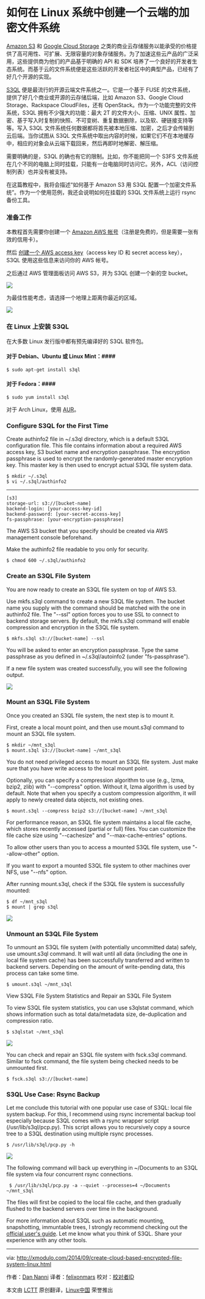 如何在 Linux 系统中创建一个云端的加密文件系统
================================================================================
[Amazon S3][1] 和 [Google Cloud Storage][2] 之类的商业云存储服务以能承受的价格提供了高可用性、可扩展、无限容量的对象存储服务。为了加速这些云产品的广泛采用，这些提供商为他们的产品基于明确的 API 和 SDK 培养了一个良好的开发者生态系统。而基于云的文件系统便是这些活跃的开发者社区中的典型产品，已经有了好几个开源的实现。

[S3QL][3] 便是最流行的开源云端文件系统之一。它是一个基于 FUSE 的文件系统，提供了好几个商业或开源的云存储后端，比如 Amazon S3、Google Cloud Storage、Rackspace CloudFiles，还有 OpenStack。作为一个功能完整的文件系统，S3QL 拥有不少强大的功能：最大 2T 的文件大小、压缩、UNIX 属性、加密、基于写入时复制的快照、不可变树、重复数据删除，以及软、硬链接支持等等。写入 S3QL 文件系统任何数据都将首先被本地压缩、加密，之后才会传输到云后端。当你试图从 S3QL 文件系统中取出内容的时候，如果它们不在本地缓存中，相应的对象会从云端下载回来，然后再即时地解密、解压缩。

需要明确的是，S3QL 的确也有它的限制。比如，你不能把同一个 S3FS 文件系统在几个不同的电脑上同时挂载，只能有一台电脑同时访问它。另外，ACL（访问控制列表）也并没有被支持。

在这篇教程中，我将会描述“如何基于 Amazon S3 用 S3QL 配置一个加密文件系统”。作为一个使用范例，我还会说明如何在挂载的 S3QL 文件系统上运行 rsync 备份工具。

### 准备工作 ###

本教程首先需要你创建一个 [Amazon AWS 帐号][4]（注册是免费的，但是需要一张有效的信用卡）。

然后 [创建一个 AWS access key][4]（access key ID 和 secret access key），S3QL 使用这些信息来访问你的 AWS 帐号。

之后通过 AWS 管理面板访问 AWS S3，并为 S3QL 创建一个新的空 bucket。

![](https://farm4.staticflickr.com/3841/15170673701_7d0660e11f_c.jpg)

为最佳性能考虑，请选择一个地理上距离你最近的区域。

![](https://farm4.staticflickr.com/3902/15150663516_4928d757fc_b.jpg)

### 在 Linux 上安装 S3QL ###

在大多数 Linux 发行版中都有预先编译好的 S3QL 软件包。

#### 对于 Debian、Ubuntu 或 Linux Mint：####

    $ sudo apt-get install s3ql

#### 对于 Fedora：####

    $ sudo yum install s3ql 

对于 Arch Linux，使用 [AUR][6]。

### Configure S3QL for the First Time ###

Create authinfo2 file in ~/.s3ql directory, which is a default S3QL configuration file. This file contains information about a required AWS access key, S3 bucket name and encryption passphrase. The encryption passphrase is used to encrypt the randomly-generated master encryption key. This master key is then used to encrypt actual S3QL file system data.

    $ mkdir ~/.s3ql
    $ vi ~/.s3ql/authinfo2 

----------

    [s3]
    storage-url: s3://[bucket-name]
    backend-login: [your-access-key-id]
    backend-password: [your-secret-access-key]
    fs-passphrase: [your-encryption-passphrase]

The AWS S3 bucket that you specify should be created via AWS management console beforehand.

Make the authinfo2 file readable to you only for security.

    $ chmod 600 ~/.s3ql/authinfo2 

### Create an S3QL File System ###

You are now ready to create an S3QL file system on top of AWS S3.

Use mkfs.s3ql command to create a new S3QL file system. The bucket name you supply with the command should be matched with the one in authinfo2 file. The "--ssl" option forces you to use SSL to connect to backend storage servers. By default, the mkfs.s3ql command will enable compression and encryption in the S3QL file system.

    $ mkfs.s3ql s3://[bucket-name] --ssl 

You will be asked to enter an encryption passphrase. Type the same passphrase as you defined in ~/.s3ql/autoinfo2 (under "fs-passphrase").

If a new file system was created successfully, you will see the following output.

![](https://farm6.staticflickr.com/5582/14988587230_e182ca3abd_z.jpg)

### Mount an S3QL File System ###

Once you created an S3QL file system, the next step is to mount it.

First, create a local mount point, and then use mount.s3ql command to mount an S3QL file system.

    $ mkdir ~/mnt_s3ql
    $ mount.s3ql s3://[bucket-name] ~/mnt_s3ql 

You do not need privileged access to mount an S3QL file system. Just make sure that you have write access to the local mount point.

Optionally, you can specify a compression algorithm to use (e.g., lzma, bzip2, zlib) with "--compress" option. Without it, lzma algorithm is used by default. Note that when you specify a custom compression algorithm, it will apply to newly created data objects, not existing ones.

    $ mount.s3ql --compress bzip2 s3://[bucket-name] ~/mnt_s3ql 

For performance reason, an S3QL file system maintains a local file cache, which stores recently accessed (partial or full) files. You can customize the file cache size using "--cachesize" and "--max-cache-entries" options.

To allow other users than you to access a mounted S3QL file system, use "--allow-other" option.

If you want to export a mounted S3QL file system to other machines over NFS, use "--nfs" option.

After running mount.s3ql, check if the S3QL file system is successfully mounted:

    $ df ~/mnt_s3ql
    $ mount | grep s3ql 

![](https://farm4.staticflickr.com/3863/15174861482_27a842da3e_z.jpg)

### Unmount an S3QL File System ###

To unmount an S3QL file system (with potentially uncommitted data) safely, use umount.s3ql command. It will wait until all data (including the one in local file system cache) has been successfully transferred and written to backend servers. Depending on the amount of write-pending data, this process can take some time.

    $ umount.s3ql ~/mnt_s3ql 

View S3QL File System Statistics and Repair an S3QL File System

To view S3QL file system statistics, you can use s3qlstat command, which shows information such as total data/metadata size, de-duplication and compression ratio.

    $ s3qlstat ~/mnt_s3ql 

![](https://farm6.staticflickr.com/5559/15184926905_4815e5827a_z.jpg)

You can check and repair an S3QL file system with fsck.s3ql command. Similar to fsck command, the file system being checked needs to be unmounted first.

    $ fsck.s3ql s3://[bucket-name] 

### S3QL Use Case: Rsync Backup ###

Let me conclude this tutorial with one popular use case of S3QL: local file system backup. For this, I recommend using rsync incremental backup tool especially because S3QL comes with a rsync wrapper script (/usr/lib/s3ql/pcp.py). This script allows you to recursively copy a source tree to a S3QL destination using multiple rsync processes.

    $ /usr/lib/s3ql/pcp.py -h 

![](https://farm4.staticflickr.com/3873/14998096829_d3a64749d0_z.jpg)

The following command will back up everything in ~/Documents to an S3QL file system via four concurrent rsync connections.

     $ /usr/lib/s3ql/pcp.py -a --quiet --processes=4 ~/Documents ~/mnt_s3ql 

The files will first be copied to the local file cache, and then gradually flushed to the backend servers over time in the background.

For more information about S3QL such as automatic mounting, snapshotting, immuntable trees, I strongly recommend checking out the [official user's guide][7]. Let me know what you think of S3QL. Share your experience with any other tools.




--------------------------------------------------------------------------------

via: http://xmodulo.com/2014/09/create-cloud-based-encrypted-file-system-linux.html

作者：[Dan Nanni][a]
译者：[felixonmars](https://github.com/felixonmars)
校对：[校对者ID](https://github.com/校对者ID)

本文由 [LCTT](https://github.com/LCTT/TranslateProject) 原创翻译，[Linux中国](http://linux.cn/) 荣誉推出

[a]:http://xmodulo.com/author/nanni
[1]:http://aws.amazon.com/s3
[2]:http://code.google.com/apis/storage/
[3]:https://bitbucket.org/nikratio/s3ql/
[4]:http://aws.amazon.com/
[5]:http://ask.xmodulo.com/create-amazon-aws-access-key.html
[6]:https://aur.archlinux.org/packages/s3ql/
[7]:http://www.rath.org/s3ql-docs/

